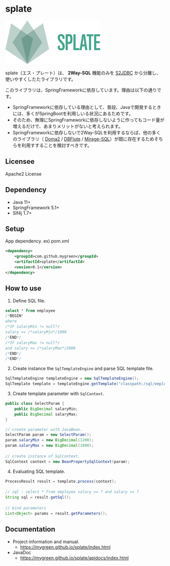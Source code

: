 # splate

![logo](logo.png)


splate（エス・プレート）は、 **2Way-SQL** 機能のみを [S2JDBC](http://s2container.seasar.org/2.4/ja/s2jdbc.html) から分離し、使いやすくしたたライブラリです。

このライブラリは、SpringFrameworkに依存しています。理由は以下の通りです。

- SpringFrameworkに依存している理由として、普段、Javaで開発するときには、多くがSpringBootを利用しいる状況にあるためです。
- そのため、無理にSpringFrameworkに依存しないように作ってもコード量が増えるだけで、あまりメリットがないと考えられます。
- SpringFrameworkに依存しないで2Way-SQLを利用するならば、他の多くのライブラリ（ [Doma2](https://doma.readthedocs.io/) / [DBFlute](http://dbflute.seasar.org/) / [Mirage-SQL](https://github.com/mirage-sql/mirage)）が既に存在するためそちらを利用すすることを検討すべきです。

## Licensee
Apache2 License

## Dependency

- Java 11+
- SpringFramework 5.1+
- Slf4j 1.7+


## Setup

App dependency. ex) pom.xml

```xml
<dependency>
	<groupId>com.github.mygreen</groupId>
	<artifactId>splate</artifactId>
	<vesion>0.1</version>
</dependency>
```

## How to use

1. Define SQL file.
  ```sql
  select * from employee
  /*BEGIN*
  where
  /*IF salaryMin != null*/
  salary >= /*salaryMin*/1000
  /*END*/
  /*IF salaryMax != null*/
  and salary <= /*salaryMax*/2000
  /*END*/
  /*END*/
  ```
2. Create instance the ``SqlTemplateEngine`` and parse SQL template file.
  ```java
  SqlTemplateEngine templateEngine = new SqlTemplateEngine();
  SqlTemplate template = templateEngine.getTemplate("classpath:/sql/employee_select.sql");
  ```
3. Create template parameter with ``SqlContext``.
  ```java
  public class SelectParam {
      public BigDecimal salaryMin;
      public BigDecimal salaryMax;
  }
  ```

  ```java
  // create parameter with JavaBean.
  SelectParam param = new SelectParam();
  param.salaryMin = new BigDecimal(1200);
  param.salaryMax = new BigDecimal(1800);
  
  // create instance of SqlContext.
  SqlContext context = new BeanPropertySqlContext(param);
  ```
4. Evaluating SQL template.
  ```java
  ProcessResult result = template.process(context);

  // sql : select * from employee salary >= ? and salary <= ?
  String sql = result.getSql();

  // bind parameters
  List<Object> params = result.getParameters();
  ```

## Documentation

- Project information and manual.
  - https://mygreen.github.io/splate/index.html
- JavaDoc
  - https://mygreen.github.io/splate/apidocs/index.html

